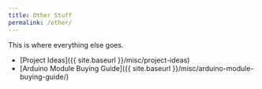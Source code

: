 ```yaml
---
title: Other Stuff
permalink: /other/
---
```


This is where everything else goes.

* [Project Ideas]({{ site.baseurl }}/misc/project-ideas)
* [Arduino Module Buying Guide]({{ site.baseurl }}/misc/arduino-module-buying-guide/)
